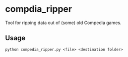 # compdia_ripper
Tool for ripping data out of (some) old Compedia games.

## Usage
```python compedia_ripper.py <file> <destination folder>```
